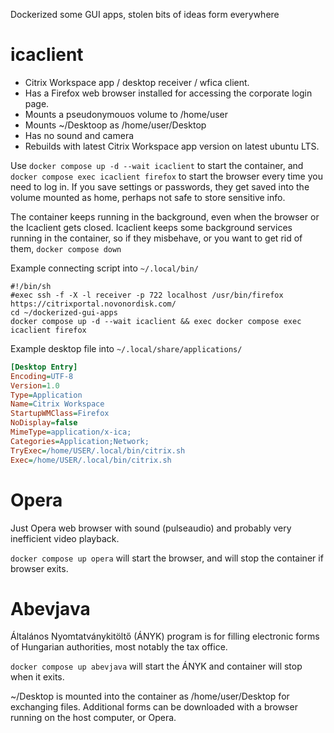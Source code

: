 Dockerized some GUI apps, stolen bits of ideas form everywhere

# icaclient

 - Citrix Workspace app / desktop receiver / wfica client.
 - Has a Firefox web browser installed for accessing the corporate login page.
 - Mounts a pseudonymouos volume to /home/user
 - Mounts ~/Desktoop as /home/user/Desktop
 - Has no sound and camera
 - Rebuilds with latest Citrix Workspace app version on latest ubuntu LTS.

Use `docker compose up -d --wait icaclient` to start the container, and
`docker compose exec icaclient firefox` to start the browser every time
you need to log in. If you save settings or passwords, they get saved
into the volume mounted as home, perhaps not safe to store sensitive info.

The container keeps running in the background, even when the browser or
the Icaclient gets closed. Icaclient keeps some background services running
in the container, so if they misbehave, or you want to get rid of them,
`docker compose down`

Example connecting script into `~/.local/bin/`

```shell
#!/bin/sh
#exec ssh -f -X -l receiver -p 722 localhost /usr/bin/firefox https://citrixportal.novonordisk.com/
cd ~/dockerized-gui-apps
docker compose up -d --wait icaclient && exec docker compose exec icaclient firefox
```

Example desktop file into `~/.local/share/applications/`

```ini
[Desktop Entry]
Encoding=UTF-8
Version=1.0
Type=Application
Name=Citrix Workspace
StartupWMClass=Firefox
NoDisplay=false
MimeType=application/x-ica;
Categories=Application;Network;
TryExec=/home/USER/.local/bin/citrix.sh
Exec=/home/USER/.local/bin/citrix.sh
```


# Opera

Just Opera web browser with sound (pulseaudio) and probably
very inefficient video playback.

`docker compose up opera` will start the browser,
and will stop the container if browser exits.


# Abevjava

Általános Nyomtatványkitöltő (ÁNYK) program is for filling electronic forms
of Hungarian authorities, most notably the tax office.

`docker compose up abevjava` will start the ÁNYK and
container will stop when it exits.

~/Desktop is mounted into the container as /home/user/Desktop for exchanging
files. Additional forms can be downloaded with a browser running on the
host computer, or Opera.

